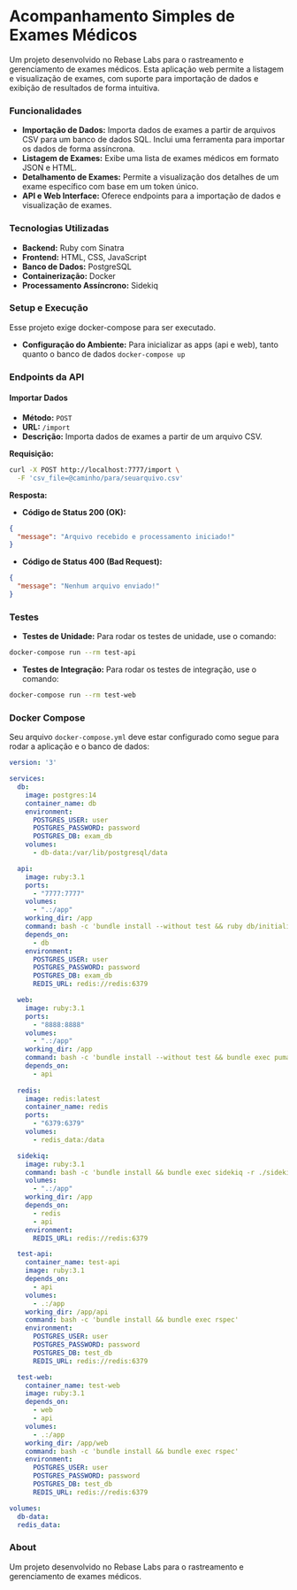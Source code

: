 # Acompanhamento Simples de Exames Médicos

Um projeto desenvolvido no Rebase Labs para o rastreamento e gerenciamento de exames médicos. Esta aplicação web permite a listagem e visualização de exames, com suporte para importação de dados e exibição de resultados de forma intuitiva.

### Funcionalidades

- **Importação de Dados:** Importa dados de exames a partir de arquivos CSV para um banco de dados SQL. Inclui uma ferramenta para importar os dados de forma assíncrona.
- **Listagem de Exames:** Exibe uma lista de exames médicos em formato JSON e HTML.
- **Detalhamento de Exames:** Permite a visualização dos detalhes de um exame específico com base em um token único.
- **API e Web Interface:** Oferece endpoints para a importação de dados e visualização de exames.

### Tecnologias Utilizadas

- **Backend:** Ruby com Sinatra
- **Frontend:** HTML, CSS, JavaScript
- **Banco de Dados:** PostgreSQL
- **Containerização:** Docker
- **Processamento Assíncrono:** Sidekiq

### Setup e Execução
Esse projeto exige docker-compose para ser executado.
- **Configuração do Ambiente:** Para inicializar as apps (api e web), tanto quanto o banco de dados `docker-compose up`

### Endpoints da API

#### Importar Dados

- **Método:** `POST`
- **URL:** `/import`
- **Descrição:** Importa dados de exames a partir de um arquivo CSV.

**Requisição:**

```bash
curl -X POST http://localhost:7777/import \
  -F 'csv_file=@caminho/para/seuarquivo.csv'
```

**Resposta:**

- **Código de Status 200 (OK):**

```json
{
  "message": "Arquivo recebido e processamento iniciado!"
}
```

- **Código de Status 400 (Bad Request):**

```json
{
  "message": "Nenhum arquivo enviado!"
}
```

### Testes

- **Testes de Unidade:** Para rodar os testes de unidade, use o comando:

```bash
docker-compose run --rm test-api
```

- **Testes de Integração:** Para rodar os testes de integração, use o comando:

```bash
docker-compose run --rm test-web
```

### Docker Compose

Seu arquivo `docker-compose.yml` deve estar configurado como segue para rodar a aplicação e o banco de dados:

```yaml
version: '3'

services:
  db:
    image: postgres:14
    container_name: db
    environment:
      POSTGRES_USER: user
      POSTGRES_PASSWORD: password
      POSTGRES_DB: exam_db
    volumes:
      - db-data:/var/lib/postgresql/data

  api:
    image: ruby:3.1
    ports:
      - "7777:7777"
    volumes:
      - ".:/app"
    working_dir: /app
    command: bash -c 'bundle install --without test && ruby db/initialize_db.rb && bundle exec puma -C puma_api.rb'
    depends_on:
      - db
    environment:
      POSTGRES_USER: user
      POSTGRES_PASSWORD: password
      POSTGRES_DB: exam_db
      REDIS_URL: redis://redis:6379

  web:
    image: ruby:3.1
    ports:
      - "8888:8888"
    volumes:
      - ".:/app"
    working_dir: /app
    command: bash -c 'bundle install --without test && bundle exec puma -C puma_web.rb'
    depends_on:
      - api
  
  redis:
    image: redis:latest
    container_name: redis
    ports:
      - "6379:6379"
    volumes:
      - redis_data:/data

  sidekiq:
    image: ruby:3.1
    command: bash -c 'bundle install && bundle exec sidekiq -r ./sidekiq/*.rb'
    volumes:
      - ".:/app"
    working_dir: /app
    depends_on:
      - redis
      - api
    environment:
      REDIS_URL: redis://redis:6379

  test-api:
    container_name: test-api
    image: ruby:3.1
    depends_on:
      - api
    volumes:
      - .:/app
    working_dir: /app/api
    command: bash -c 'bundle install && bundle exec rspec'
    environment:
      POSTGRES_USER: user
      POSTGRES_PASSWORD: password
      POSTGRES_DB: test_db
      REDIS_URL: redis://redis:6379

  test-web:
    container_name: test-web
    image: ruby:3.1
    depends_on:
      - web
      - api
    volumes:
      - .:/app
    working_dir: /app/web
    command: bash -c 'bundle install && bundle exec rspec'
    environment:
      POSTGRES_USER: user
      POSTGRES_PASSWORD: password
      POSTGRES_DB: test_db
      REDIS_URL: redis://redis:6379

volumes:
  db-data:
  redis_data:
```

### About

Um projeto desenvolvido no Rebase Labs para o rastreamento e gerenciamento de exames médicos.
